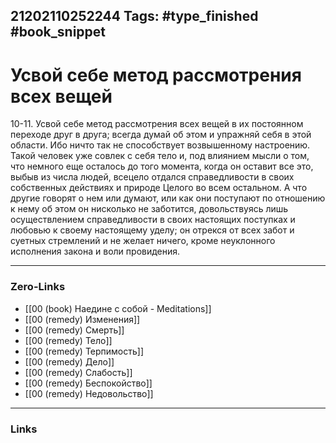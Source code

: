 21202110252244
Tags: #type_finished #book_snippet 
---
# Усвой себе метод рассмотрения всех вещей

 10-11. Усвой себе метод рассмотрения всех вещей в их постоянном переходе друг в друга; всегда думай об этом и упражняй себя в этой области. Ибо ничто так не способствует возвышенному настроению. Такой человек уже совлек с себя тело и, под влиянием мысли о том, что немного еще осталось до того момента, когда он оставит все это, выбыв из числа людей, всецело отдался справедливости в своих собственных действиях и природе Целого во всем остальном. А что другие говорят о нем или думают, или как они поступают по отношению к нему об этом он нисколько не заботится, довольствуясь лишь осуществлением справедливости в своих настоящих поступках и любовью к своему настоящему уделу; он отрекся от всех забот и суетных стремлений и не желает ничего, кроме неуклонного исполнения закона и воли провидения. 

---
### Zero-Links
 - [[00 (book) Наедине с собой - Meditations]]
 - [[00 (remedy) Изменения]]
 - [[00 (remedy) Смерть]]
 - [[00 (remedy) Тело]]
 - [[00 (remedy) Терпимость]]
 - [[00 (remedy) Дело]]
 - [[00 (remedy) Слабость]]
 - [[00 (remedy) Беспокойство]]
 - [[00 (remedy) Недовольство]]
---
### Links
